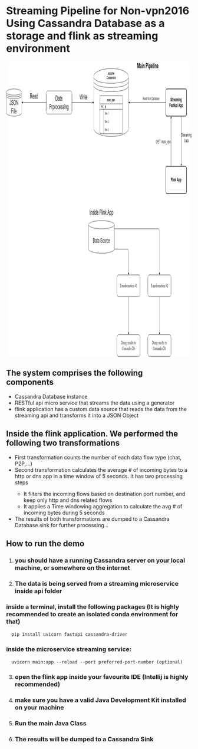 <h1>Streaming Pipeline for Non-vpn2016 Using Cassandra Database as a storage and flink as streaming environment</h1>
<img width="800" height="800" src="Flink-Workflow.png" alt="Flink workflow" title="Flink Workflow" />
<h2>The system comprises the following components</h2>
<ul>
  <li>
    Cassandra Database instance
  </li>
  <li>RESTful api micro service that streams the data using a generator</li>
  <li>flink application has a custom data source that reads the data from the streaming api and transforms it into a JSON Object</li>
</ul>
<h2>Inside the flink application. We performed the following two transformations</h2>
<ul>
  <li>First transformation counts the number of each data flow type (chat, P2P,...)</li>
  <li>Second transformation calculates the average # of incoming bytes to a http or dns app in a time window of 5 seconds. It has two processing steps</li>
  <ul>
    <li>It filters the incoming flows based on destination port number, and keep only http and dns related flows</li>
    <li>It applies a Time windowing aggregation to calculate the avg # of incoming bytes during 5 seconds</li>
  </ul>
  <li>The results of both transformations are dumped to a Cassandra Database sink for further processing...</li>
</ul>

## How to run the demo

1. ### you should have a running Cassandra server on your local machine, or somewhere on the internet

2. ### The data is being served from a streaming microservice inside api folder

### inside a terminal, install the following packages (It is highly recommended to create an isolated conda environment for that)

```
  pip install uvicorn fastapi cassandra-driver
```
### inside the microservice streaming service:

```
  uvicorn main:app --reload --port preferred-port-number (optional)
```

3. ### open the flink app inside your favourite IDE (Intellij is highly recommended)

4. ### make sure you have a valid Java Development Kit installed on your machine

5. ### Run the main Java Class

6. ### The results will be dumped to a Cassandra Sink
